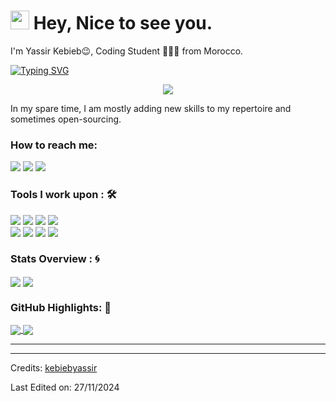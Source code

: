 <h1><img src="https://emojis.slackmojis.com/emojis/images/1531849430/4246/blob-sunglasses.gif?1531849430" width="30"/> Hey, Nice to see you.</h1>
I'm Yassir Kebieb😉, Coding Student 👨🏻‍💻 from Morocco.

[![Typing SVG](https://readme-typing-svg.herokuapp.com/?vCenter=true&width=500&lines=Student+at+1337+Coding+School;Passionate+about+CyberSecurity+and+Gamedev)](https://git.io/typing-svg)

<p align="center">
<img src="https://badge.mediaplus.ma/levi/ykebieb?UM6P=off">
</p>

In my spare time, I am mostly adding new skills to my repertoire and sometimes open-sourcing.

### How to reach me: 
<a  href="https://www.instagram.com/yassir_kebieb/">   <img src="https://img.shields.io/badge/@yassir_kebieb_-%23E4405F.svg?&style=for-the-badge&logo=instagram&logoColor=white"></a>  <a href="https://www.linkedin.com/in/yassir-kebieb-797aa123b/"><img src="https://img.shields.io/badge/Yassir Kebieb-%230077B5.svg?&style=for-the-badge&logo=linkedin&logoColor=white" ></a> 
<a href="https://www.linkedin.com/in/yassir-kebieb-797aa123b/"><img src="https://img.shields.io/badge/Yassir Kebieb-%23323330.svg?&style=for-the-badge&logo=x&logoColor=white" ></a> 

### Tools I work upon : 🛠

<img src="https://img.shields.io/badge/Html%20-%23FF6F00.svg?&style=for-the-badge&logo=html&logoColor=white"> <img src="https://img.shields.io/badge/Css%20-%23008CC1.svg?&style=for-the-badge&logo=css&logoColor=white"> <img src="https://img.shields.io/badge/c++%20-%2300599C.svg?&style=for-the-badge&logo=c%2B%2B&logoColor=white"> <img src="https://img.shields.io/badge/c%20-%2300599C.svg?&style=for-the-badge&logo=c&logoColor=white">  
<img src="https://img.shields.io/badge/VIM%20-%23777BB4.svg?&style=for-the-badge&logo=vim&logoColor=white">  <img src="https://img.shields.io/badge/tableau%20-%230D597F.svg?&style=for-the-badge&logo=tableau&logoColor=white"> <img src="https://img.shields.io/badge/git%20-%23F05032.svg?&style=for-the-badge&logo=git&logoColor=white"/>    <img src="http://img.shields.io/badge/-VS%20Code-000000?style=for-the-badge&logo=Visual-studio-code&logoColor=blue"> 

### Stats Overview : :cyclone:
<img align="center" src="https://github-readme-stats.vercel.app/api?username=kebiebyassir&show_icons=true&count_private=true&hide=stars&include_all_commits=false&theme=material-palenight" />
<img align="center" src="https://github-profile-trophy.vercel.app/?username=kebiebyassir&theme=dracula&no-bg=true&row=1"/>


### GitHub Highlights: :blossom:
<a href="">
  <img align="center" src="https://github-readme-stats.vercel.app/api/top-langs/?username=kebiebyassir&langs_count=8&layout=compact&theme=material-palenight&hide=html,Tcl" />
</a>
<a href="">
  <img align="center" src="http://github-readme-streak-stats.herokuapp.com?user=kebiebyassir&theme=material-palenight"/>
</a>


<hr />

-----
Credits: [kebiebyassir](https://github.com/kebiebyassir)

Last Edited on: 27/11/2024
